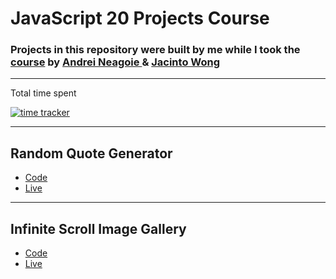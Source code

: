 # JavaScript 20 Projects Course

### Projects in this repository were built by me while I took the [course](https://academy.zerotomastery.io/p/javascript-projects) by [Andrei Neagoie ](https://github.com/aneagoie) & [Jacinto Wong](https://github.com/JacintoDesign)
___
Total time spent

[![time tracker](https://wakatime.com/badge/github/pexeixv/JavascriptWebProjects.svg)](https://wakatime.com/badge/github/pexeixv/JavascriptWebProjects)
___

## Random Quote Generator
+ [Code](https://github.com/pexeixv/JavascriptWebProjects/tree/main/quoteGenerator)
+ [Live](https://pexeixv.github.io/JavascriptWebProjects/quoteGenerator/)
___
## Infinite Scroll Image Gallery
+ [Code](https://github.com/pexeixv/JavascriptWebProjects/tree/main/infiniteScroll)
+ [Live](https://pexeixv.github.io/JavascriptWebProjects/infiniteScroll/)


